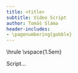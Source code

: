 ```yaml
---
title: <title>
subtitle: Video Script
author: Tomáš Sláma
header-includes:
- \pagenumbering{gobble}
---
```


\hrule
\vspace{1.5em}

Script...
